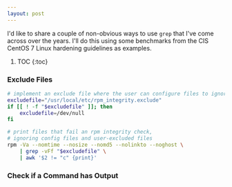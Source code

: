 ```yaml
---
layout: post
---
```


I'd like to share a couple of non-obvious ways to use `grep` that I've come across over the years.
I'll do this using some benchmarks from the CIS CentOS 7 Linux hardening guidelines as examples.

1. TOC
{:toc}

### Exclude Files

```bash
# implement an exclude file where the user can configure files to ignore
excludefile="/usr/local/etc/rpm_integrity.exclude"
if [[ ! -f "$excludefile" ]]; then
    excludefile=/dev/null
fi

# print files that fail an rpm integrity check,
# ignoring config files and user-excluded files
rpm -Va --nomtime --nosize --nomd5 --nolinkto --noghost \
    | grep -vFf "$excludefile" \
    | awk '$2 != "c" {print}'
```

### Check if a Command has Output

